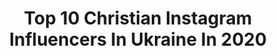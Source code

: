 ---
title: Top 10 Christian Instagram Influencers In Ukraine In 2020
description: >-
  Find top christian Instagram influencers in Ukraine in 2020. Most popular hashtags: #mood #newyear #flatlay #smile.
platform: Instagram
profiles:
  - username: "snizhana_yanush"
    fullname: >-
      Snizhana Yanush
    location: "Ukraine"
    followers: 3058
    engagement: 2221
    commentsToLikes: 0.026089
    id: ck0vxwuur14yj0i19xs09qwrx
    verified: false
    hashtags: "#xmasmood, #biology, #happyeaster, #summer2019"
  - username: "_slavika"
    fullname: >-
      Elisabeth V. Kruk
    location: "Ukraine"
    followers: 29686
    engagement: 358
    commentsToLikes: 0.020832
    id: ck8t23yzdy2ag0j781mu105w9
    verified: false
    hashtags: ""
  - username: "yelizavetushka"
    fullname: >-
      Моє золотко ❤️
    location: "Ukraine"
    followers: 5826
    engagement: 1973
    commentsToLikes: 0.013077
    id: ck8t3q8z742u70j78m8y5skwh
    verified: false
    hashtags: "#kyivcity, #godislove, #itsme, #behappy"
  - username: "marina_zhuravel"
    fullname: >-
      Марина Журавель
    location: "Ukraine"
    followers: 11139
    engagement: 792
    commentsToLikes: 0.011039
    id: ck0u7cust4fqr0i19t7d82mf2
    verified: false
    hashtags: "#2020, #veniceitaly, #olimpusmountain, #cyprus"
  - username: "90s80s70s60s50s"
    fullname: >-
      1999
    location: "Ukraine"
    followers: 96120
    engagement: 234
    commentsToLikes: 0.004131
    id: ck0u1205dvi0o0i19bdkb8t8u
    verified: false
    hashtags: "#britneyspears, #austinpost, #johnnydepp, #tomhardy"
  - username: "sharon.zarfati"
    fullname: >-
      S H A R O N Z A R F A T I
    location: "Ukraine"
    followers: 24666
    engagement: 362
    commentsToLikes: 0.023211
    id: ck5btsi0cgiri0i116q7104a5
    verified: false
    hashtags: "#hairychest, #cute, #backstage, #beyourself"
  - username: "kate_luzan"
    fullname: >-
      Kate Luzan Катя Лузан
    location: "Ukraine"
    followers: 21552
    engagement: 995
    commentsToLikes: 0.018507
    id: ck0vz2i026ylc0i19nku6rb8p
    verified: false
    hashtags: "#bonebreaking, #connection, #balance, #danceonheels"
  - username: "jujuliya_ko"
    fullname: >-
      Yuliya
    location: "Ukraine"
    followers: 29278
    engagement: 246
    commentsToLikes: 0.025099
    id: ck5zxgoyc7ze60i14b9176081
    verified: false
    hashtags: "#cologne, #fotografi, #blackandwhite, #kievmodel"
  - username: "christiniya_"
    fullname: >-
      ОБЗОР КОСМЕТИКИ💄BEAUTY БЛОГ💄
    location: "Ukraine"
    followers: 11215
    engagement: 1369
    commentsToLikes: 1.268476
    id: ck9habv87byeu0j78n810ilgl
    verified: false
    hashtags: "#giveawaykiev, #giveaways, #montaleparis, #moodoftheday"
  - username: "dnepr.kosmetolog.alina"
    fullname: >-
      Алина • Косметолог • Днепр ❤️
    location: "Ukraine"
    followers: 5954
    engagement: 412
    commentsToLikes: 0.036494
    id: ck6tqnb9sseaf0j71hwq2e0o1
    verified: false
    hashtags: "#flamingo, #dnepr, #phyto, #phytopeel"
---